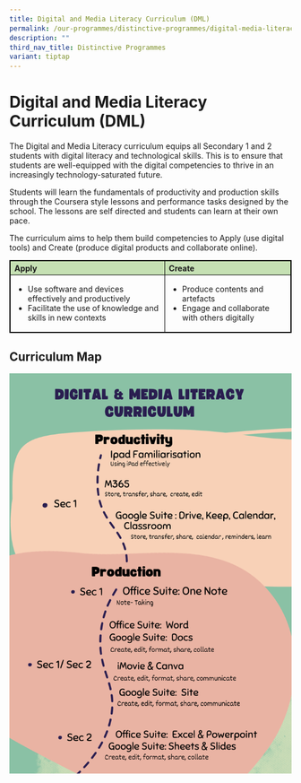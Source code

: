 ```yaml
---
title: Digital and Media Literacy Curriculum (DML)
permalink: /our-programmes/distinctive-programmes/digital-media-literacy/
description: ""
third_nav_title: Distinctive Programmes
variant: tiptap
---
```

# Digital and Media Literacy Curriculum (DML)

The Digital and Media Literacy curriculum equips all Secondary 1 and 2 students with digital literacy and technological skills. This is to ensure that students are well-equipped with the digital competencies to thrive in an increasingly technology-saturated future.

Students will learn the fundamentals of productivity and production skills through the Coursera style lessons and performance tasks designed by the school. The lessons are self directed and students can learn at their own pace. 

The curriculum aims to help them build competencies to Apply (use digital tools) and Create (produce digital products and collaborate online).


<style type="text/css">
table, th, td, tr {
  border: 1px solid black;}
.tg-s7g5{background-color:#C5E0B3;font-weight:bold;text-align:left;vertical-align:top}
	p.small {
  line-height: 1; font-style:italic; font-size: 14px;
}
	
</style>
<table style="width:100%">
  <tbody><tr>
    <th class="tg-s7g5">Apply</th>
   <th class="tg-s7g5">Create</th> 
</tr><tr>
    <td>
			<ul>
				<li>Use software and devices effectively and productively</li>
				<li>	Facilitate the use of knowledge and skills in new contexts</li></ul></td>
    <td><ul>
			<li>Produce contents and artefacts</li>
			<li>Engage and collaborate with others digitally</li>
			</ul></td>
  </tr>
</tbody></table>

## Curriculum Map
![](/images/Distinctive%20Programmes/dml%20info%20(1).png)